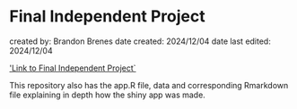 # Final Independent Project
created by: Brandon Brenes
date created: 2024/12/04
date last edited: 2024/12/04

['Link to Final Independent Project`](https://brenesb.shinyapps.io/cnp_aloha_app/)

This repository also has the app.R file, data and corresponding Rmarkdown file explaining in depth how the shiny app was made.
